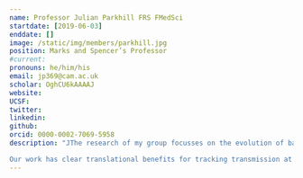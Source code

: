 ```yaml
---
name: Professor Julian Parkhill FRS FMedSci
startdate: [2019-06-03]
enddate: []
image: /static/img/members/parkhill.jpg
position: Marks and Spencer’s Professor
#current:
pronouns: he/him/his
email: jp369@cam.ac.uk
scholar: OghCU6kAAAAJ
website:
UCSF:
twitter:
linkedin:
github:
orcid: 0000-0002-7069-5958
description: "JThe research of my group focusses on the evolution of bacterial pathogens; their origin, transmission and adaptation to selective pressure. I primarily use genomic and phylogenetic approaches to address these, and over the last few years my group has used large-scale population genomics to identify the global origin and routes of spread of many human and animal pathogens. Overlaid on the phylogeny, we look for signatures of adaptation to the host, to antibiotics and to vaccine pressure, most recently developing bacterial genome-wide association approaches to identify genetic determinants responsible for this adaptation. In addition to informatics approaches, we develop and apply genome-wide experimental tools, studying interaction with the host and antimicrobial resistance mechanisms. We have an interest in metagenomics, currently studying the microbiota in the gut, the lung, the nasopharynx and the placenta (which doesn’t have one). We often work at an international level, with many collaborations in Low- and Middle-Income countries.

Our work has clear translational benefits for tracking transmission at the hospital level and more broadly. To enable this translation, we have been collaborating with local hospitals, and national and international health-protection agencies, as well as the commercial sector."
---
```


